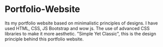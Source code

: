 # Portfolio-Website
Its my portfolio website based on minimalistic principles of designs. I have used HTML, CSS, JS Bootstrap and wow js. 
The use of advanced CSS libraries to make it more aesthetic. 
"Simple Yet Classic", this is the design principle behind this portfolio website.
